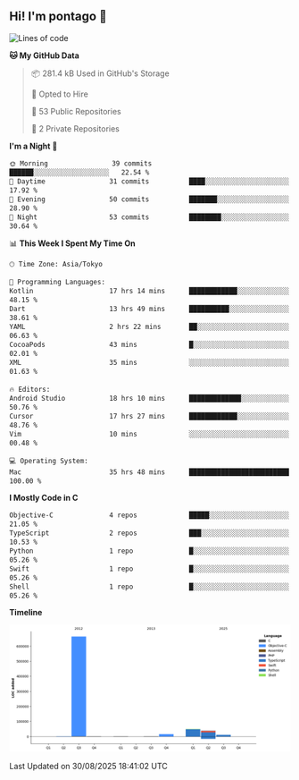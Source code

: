 ## Hi! I'm pontago 👋

<!--START_SECTION:waka-->
![Lines of code](https://img.shields.io/badge/From%20Hello%20World%20I%27ve%20Written-778.6%20thousand%20lines%20of%20code-blue)

**🐱 My GitHub Data** 

> 📦 281.4 kB Used in GitHub's Storage 
 > 
> 💼 Opted to Hire
 > 
> 📜 53 Public Repositories 
 > 
> 🔑 2 Private Repositories 
 > 
**I'm a Night 🦉** 

```text
🌞 Morning                39 commits          ██████░░░░░░░░░░░░░░░░░░░   22.54 % 
🌆 Daytime                31 commits          ████░░░░░░░░░░░░░░░░░░░░░   17.92 % 
🌃 Evening                50 commits          ███████░░░░░░░░░░░░░░░░░░   28.90 % 
🌙 Night                  53 commits          ████████░░░░░░░░░░░░░░░░░   30.64 % 
```


📊 **This Week I Spent My Time On** 

```text
🕑︎ Time Zone: Asia/Tokyo

💬 Programming Languages: 
Kotlin                   17 hrs 14 mins      ████████████░░░░░░░░░░░░░   48.15 % 
Dart                     13 hrs 49 mins      ██████████░░░░░░░░░░░░░░░   38.61 % 
YAML                     2 hrs 22 mins       ██░░░░░░░░░░░░░░░░░░░░░░░   06.63 % 
CocoaPods                43 mins             █░░░░░░░░░░░░░░░░░░░░░░░░   02.01 % 
XML                      35 mins             ░░░░░░░░░░░░░░░░░░░░░░░░░   01.63 % 

🔥 Editors: 
Android Studio           18 hrs 10 mins      █████████████░░░░░░░░░░░░   50.76 % 
Cursor                   17 hrs 27 mins      ████████████░░░░░░░░░░░░░   48.76 % 
Vim                      10 mins             ░░░░░░░░░░░░░░░░░░░░░░░░░   00.48 % 

💻 Operating System: 
Mac                      35 hrs 48 mins      █████████████████████████   100.00 % 
```

**I Mostly Code in C** 

```text
Objective-C              4 repos             █████░░░░░░░░░░░░░░░░░░░░   21.05 % 
TypeScript               2 repos             ███░░░░░░░░░░░░░░░░░░░░░░   10.53 % 
Python                   1 repo              █░░░░░░░░░░░░░░░░░░░░░░░░   05.26 % 
Swift                    1 repo              █░░░░░░░░░░░░░░░░░░░░░░░░   05.26 % 
Shell                    1 repo              █░░░░░░░░░░░░░░░░░░░░░░░░   05.26 % 
```



**Timeline**

![Lines of Code chart](https://raw.githubusercontent.com/pontago/pontago/main/assets/bar_graph.png)


 Last Updated on 30/08/2025 18:41:02 UTC
<!--END_SECTION:waka-->
